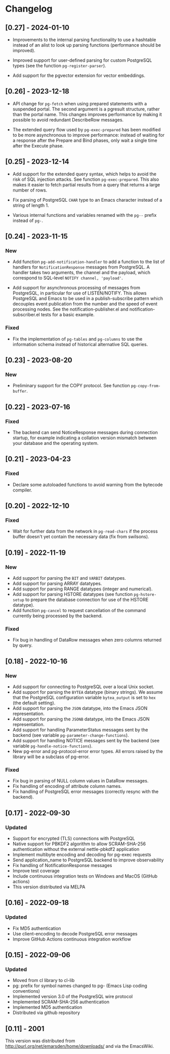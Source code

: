 # Changelog


## [0.27] - 2024-01-10

- Improvements to the internal parsing functionality to use a hashtable instead of an alist to look
  up parsing functions (performance should be improved).

- Improved support for user-defined parsing for custom PostgreSQL types (see the function
  `pg-register-parser`).

- Add support for the pgvector extension for vector embeddings.


## [0.26] - 2023-12-18

- API change for `pg-fetch` when using prepared statements with a suspended portal. The second
  argument is a pgresult structure, rather than the portal name. This changes improves performance
  by making it possible to avoid redundant DescribeRow messages.

- The extended query flow used by `pg-exec-prepared` has been modified to be more asynchronous to
  improve performance: instead of waiting for a response after the Prepare and Bind phases, only
  wait a single time after the Execute phase.


## [0.25] - 2023-12-14

- Add support for the extended query syntax, which helps to avoid the risk of SQL injection attacks.
  See function `pg-exec-prepared`. This also makes it easier to fetch partial results from a query
  that returns a large number of rows.

- Fix parsing of PostgreSQL `CHAR` type to an Emacs character instead of a string of length 1.

- Various internal functions and variables renamed with the `pg--` prefix instead of `pg-`.



## [0.24] - 2023-11-15
### New
- Add function `pg-add-notification-handler` to add a function to the list of handlers for
  `NotificationResponse` messages from PostgreSQL. A handler takes two arguments, the channel and
  the payload, which correspond to SQL-level `NOTIFY channel, 'payload'`.

- Add support for asynchronous processing of messages from PostgreSQL, in particular for use of
  LISTEN/NOTIFY. This allows PostgreSQL and Emacs to be used in a publish-subscribe pattern which
  decouples event publication from the number and the speed of event processing nodes. See the
  notification-publisher.el and notification-subscriber.el tests for a basic example.

### Fixed
- Fix the implementation of `pg-tables` and `pg-columns` to use the information schema instead of
  historical alternative SQL queries.


## [0.23] - 2023-08-20
### New
- Preliminary support for the COPY protocol. See function `pg-copy-from-buffer`.


## [0.22] - 2023-07-16
### Fixed
- The backend can send NoticeResponse messages during connection startup, for example indicating a
  collation version mismatch between your database and the operating system.


## [0.21] - 2023-04-23
### Fixed
- Declare some autoloaded functions to avoid warning from the bytecode compiler.


## [0.20] - 2022-12-10
### Fixed
- Wait for further data from the network in `pg-read-chars` if the process buffer doesn't yet
  contain the necessary data (fix from swilsons).


## [0.19] - 2022-11-19
### New
- Add support for parsing the `BIT` and `VARBIT` datatypes.
- Add support for parsing ARRAY datatypes.
- Add support for parsing RANGE datatypes (integer and numerical).
- Add support for parsing HSTORE datatypes (see function `pg-hstore-setup` to prepare the database
  connection for use of the HSTORE datatype).
- Add function `pg-cancel` to request cancellation of the command currently being processed
  by the backend.

### Fixed
- Fix bug in handling of DataRow messages when zero columns returned by query.


## [0.18] - 2022-10-16
### New
- Add support for connecting to PostgreSQL over a local Unix socket.
- Add support for parsing the `BYTEA` datatype (binary strings). We assume that the PostgreSQL
  configuration variable `bytea_output` is set to `hex` (the default setting).
- Add support for parsing the `JSON` datatype, into the Emacs JSON representation.
- Add support for parsing the `JSONB` datatype, into the Emacs JSON representation.
- Add support for handling ParameterStatus messages sent by the backend (see variable
  `pg-parameter-change-functions`).
- Add support for handling NOTICE messages sent by the backend (see variable
  `pg-handle-notice-functions`).
- New pg-error and pg-protocol-error error types. All errors raised by the library will be a
  subclass of pg-error.

### Fixed
- Fix bug in parsing of NULL column values in DataRow messages.
- Fix handling of encoding of attribute column names.
- Fix handling of PostgreSQL error messages (correctly resync with the backend).


## [0.17] - 2022-09-30
### Updated
- Support for encrypted (TLS) connections with PostgreSQL
- Native support for PBKDF2 algorithm to allow SCRAM-SHA-256 authentication without the external
  nettle-pbkdf2 application
- Implement multibyte encoding and decoding for pg-exec requests
- Send application_name to PostgreSQL backend to improve observability
- Fix handling of NotificationResponse messages 
- Improve test coverage
- Include continuous integration tests on Windows and MacOS (GitHub actions)
- This version distributed via MELPA


## [0.16] - 2022-09-18
### Updated
- Fix MD5 authentication
- Use client-encoding to decode PostgreSQL error messages
- Improve GitHub Actions continuous integration workflow


## [0.15] - 2022-09-06
### Updated
- Moved from cl library to cl-lib
- pg: prefix for symbol names changed to pg- (Emacs Lisp coding conventions)
- Implemented version 3.0 of the PostgreSQL wire protocol
- Implemented SCRAM-SHA-256 authentication
- Implemented MD5 authentication
- Distributed via github repository



## [0.11] - 2001

This version was distributed from http://purl.org/net/emarsden/home/downloads/
and via the EmacsWiki. 
